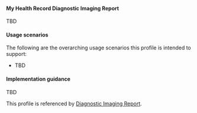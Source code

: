 #### My Health Record Diagnostic Imaging Report
TBD

#### Usage scenarios
The following are the overarching usage scenarios this profile is intended to support:
* TBD

#### Implementation guidance
TBD

This profile is referenced by [Diagnostic Imaging Report](StructureDefinition-composition-imagreport-1.html).
